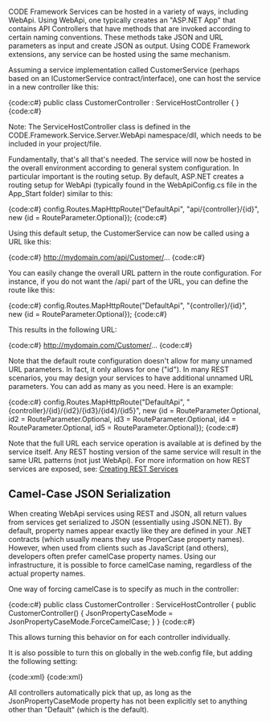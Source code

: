 CODE Framework Services can be hosted in a variety of ways, including WebApi. Using WebApi, one typically creates an "ASP.NET App" that contains API Controllers that have methods that are invoked according to certain naming conventions. These methods take JSON and URL parameters as input and create JSON as output. Using CODE Framework extensions, any service can be hosted using the same mechanism.

Assuming a service implementation called CustomerService (perhaps based on an ICustomerService contract/interface), one can host the service in a new controller like this:

{code:c#}
public class CustomerController : ServiceHostController<CustomerService>
{
}
{code:c#}

Note: The ServiceHostController class is defined in the CODE.Framework.Service.Server.WebApi namespace/dll, which needs to be included in your project/file.

Fundamentally, that's all that's needed. The service will now be hosted in the overall environment according to general system configuration. In particular important is the routing setup. By default, ASP.NET creates a routing setup for WebApi (typically found in the WebApiConfig.cs file in the App_Start folder) similar to this:

{code:c#}
config.Routes.MapHttpRoute("DefaultApi", "api/{controller}/{id}", new {id = RouteParameter.Optional});
{code:c#}

Using this default setup, the CustomerService can now be called using a URL like this:

{code:c#}
http://mydomain.com/api/Customer/...
{code:c#}

You can easily change the overall URL pattern in the route configuration. For instance, if you do not want the /api/ part of the URL, you can define the route like this:

{code:c#}
config.Routes.MapHttpRoute("DefaultApi", "{controller}/{id}", new {id = RouteParameter.Optional});
{code:c#}

This results in the following URL:

{code:c#}
http://mydomain.com/Customer/...
{code:c#}

Note that the default route configuration doesn't allow for many unnamed URL parameters. In fact, it only allows for one ("id"). In many REST scenarios, you may design your services to have additional unnamed URL parameters. You can add as many as you need. Here is an example:

{code:c#}
config.Routes.MapHttpRoute("DefaultApi", "{controller}/{id}/{id2}/{id3}/{id4}/{id5}", new {id = RouteParameter.Optional, id2 = RouteParameter.Optional, id3 = RouteParameter.Optional, id4 = RouteParameter.Optional, id5 = RouteParameter.Optional});
{code:c#}

Note that the full URL each service operation is available at is defined by the service itself. Any REST hosting version of the same service will result in the same URL patterns (not just WebApi). For more information on how REST services are exposed, see: [Creating REST Services](Creating-REST-Services)

## Camel-Case JSON Serialization

When creating WebApi services using REST and JSON, all return values from services get serialized to JSON (essentially using JSON.NET). By default, property names appear exactly like they are defined in your .NET contracts (which usually means they use ProperCase property names). However, when used from clients such as JavaScript (and others), developers often prefer camelCase property names. Using our infrastructure, it is possible to force camelCase naming, regardless of the actual property names.

One way of forcing camelCase is to specify as much in the controller:

{code:c#}
public class CustomerController : ServiceHostController<CustomerService>
{
    public CustomerController()
    {
        JsonPropertyCaseMode = JsonPropertyCaseMode.ForceCamelCase;
    }
}
{code:c#}

This allows turning this behavior on for each controller individually.

It is also possible to turn this on globally in the web.config file, but adding the following setting:

{code:xml}
<configuration>
  <appSettings>
    <add key="JsonPropertyCaseMode" value="ForceCamelCase" />
  </appSettings>
</configuration>
{code:xml}

All controllers automatically pick that up, as long as the JsonPropertyCaseMode property has not been explicitly set to anything other than "Default" (which is the default).